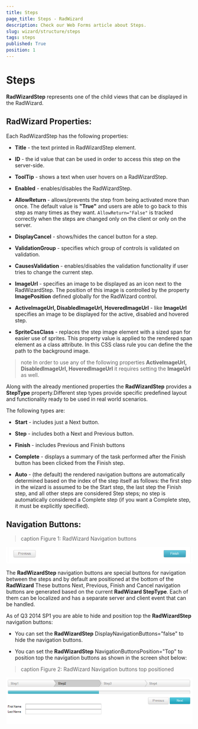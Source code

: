 ```yaml
---
title: Steps
page_title: Steps - RadWizard
description: Check our Web Forms article about Steps.
slug: wizard/structure/steps
tags: steps
published: True
position: 1
---
```


# Steps



**RadWizardStep** represents one of the child views that can be displayed in the RadWizard.

## RadWizard Properties:

Each RadWizardStep has the following properties:

* **Title** - the text printed in RadWizardStep element.

* **ID** - the id value that can be used in order to access this step on the server-side.

* **ToolTip** - shows a text when user hovers on a RadWizardStep.

* **Enabled** - enables/disables the RadWizardStep.

* **AllowReturn** - allows/prevents the step from being activated more than once. The default value is **"True"** and users are able to go back to this step as many times as they want. `AllowReturn="False"` is tracked correctly when the steps are changed only on the client or only on the server.

* **DisplayCancel** - shows/hides the cancel button for a step.

* **ValidationGroup** - specifies which group of controls is validated on validation.

* **CausesValidation** - enables/disables the validation functionality if user tries to change the current step.

* **ImageUrl** - specifies an image to be displayed as an icon next to the RadWizardStep. The position of this image is controlled by the property **ImagePosition** defined globally for the RadWizard control.

* **ActiveImageUrl, DisabledImageUrl, HoveredImageUrl** - like **ImageUrl** specifies an image to be displayed for the active, disabled and hovered step.

* **SpriteCssClass** - replaces the step image element with a sized span for easier use of sprites. This property value is applied to the rendered span element as a class attribute. In this CSS class rule you can define the the path to the background image.

>note In order to use any of the following properties **ActiveImageUrl, DisabledImageUrl, HoveredImageUrl** it requires setting the **ImageUrl** as well.
>


Along with the already mentioned properties the **RadWizardStep** provides a **StepType** property.Different step types provide specific predefined layout and functionality ready to be used in real world scenarios.

The following types are:

* **Start** - includes just a Next button.

* **Step** - includes both a Next and Previous button.

* **Finish** - includes Previous and Finish buttons

* **Complete** - displays a summary of the task performed after the Finish button has been clicked from the Finish step.

* **Auto** - (the default) the rendered navigation buttons are automatically determined based on the index of the step itself as follows: the first step in the wizard is assumed to be the Start step, the last step the Finish step, and all other steps are considered Step steps; no step is automatically considered a Complete step (if you want a Complete step, it must be explicitly specified).

## Navigation Buttons:
>caption Figure 1: RadWizard Navigation buttons

![wizard-navigation-buttons](images/wizard-navigation-buttons.png)

The **RadWizardStep** navigation buttons are special buttons for navigation between the steps and by default are positioned at the bottom of the **RadWizard** These buttons Next, Previous, Finish and Cancel navigation buttons are generated based on the current **RadWizard StepType**. Each of them can be localized and has a separate server and client event that can be handled.

As of Q3 2014 SP1 you are able to hide and position top the **RadWizardStep** navigation buttons:

* You can set the **RadWizardStep** DisplayNavigationButtons="false" to hide the navigation buttons.

* You can set the **RadWizardStep** NavigationButtonsPosition="Top" to position top the navigation buttons as shown in the screen shot below:
>caption Figure 2: RadWizard Navigation buttons top positioned

![wizard-navigation-buttons-top](images/wizard-navigation-buttons-top.png)
